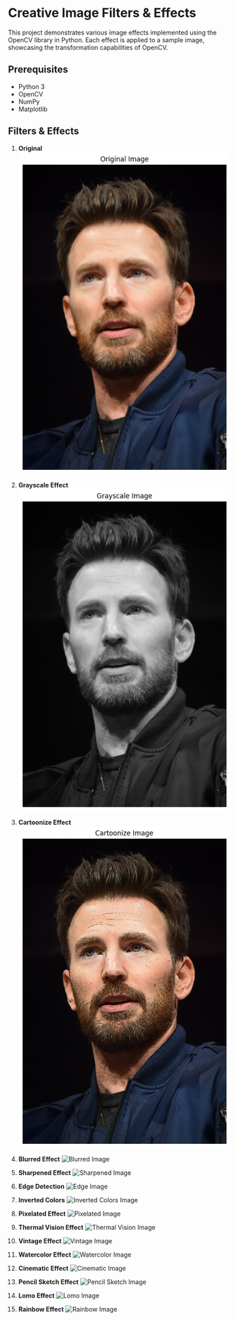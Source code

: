 # Creative Image Filters & Effects

This project demonstrates various image effects implemented using the OpenCV library in Python. Each effect is applied to a sample image, showcasing the transformation capabilities of OpenCV.

## Prerequisites

- Python 3
- OpenCV
- NumPy
- Matplotlib

## Filters & Effects

1. **Original**
   ![Original Image](results/original.png)

2. **Grayscale Effect**
   ![Grayscale Image](results/gray.png)

3. **Cartoonize Effect**
   ![Cartoonized Image](results/cartoon.png)

4. **Blurred Effect**
   ![Blurred Image](results/blurred.jpg)

5. **Sharpened Effect**
   ![Sharpened Image](results/sharpened.jpg)

6. **Edge Detection**
   ![Edge Image](results/edge.jpg)

7. **Inverted Colors**
   ![Inverted Colors Image](results/inverted.jpg)

8. **Pixelated Effect**
   ![Pixelated Image](results/pixelated.jpg)

9. **Thermal Vision Effect**
   ![Thermal Vision Image](results/thermal.jpg)

10. **Vintage Effect**
   ![Vintage Image](results/vintage.jpg)

11. **Watercolor Effect**
    ![Watercolor Image](results/watercolor.jpg)

12. **Cinematic Effect**
    ![Cinematic Image](results/cinematic.jpg)

13. **Pencil Sketch Effect**
    ![Pencil Sketch Image](results/sketch.jpg)

14. **Lomo Effect**
    ![Lomo Image](results/lomo.jpg)

15. **Rainbow Effect**
    ![Rainbow Image](results/rainbow.jpg)


